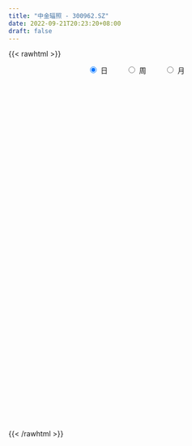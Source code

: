 ```yaml
---
title: "中金辐照 - 300962.SZ"
date: 2022-09-21T20:23:20+08:00
draft: false
---
```

{{< rawhtml >}}
    <div style="text-align: center">
        <label style="padding: 1rem;"><input style="margin-right: .5rem" type="radio" name="period" value="D" checked onclick="period_change(this)">日</label>
        <label style="padding: 1rem;"><input style="margin-right: .5rem" type="radio" name="period" value="W" onclick="period_change(this)">周</label>
        <label style="padding: 1rem;"><input style="margin-right: .5rem" type="radio" name="period" value="M" onclick="period_change(this)">月</label>
    </div>
    <div id="chart" style="height: 700px;"></div> 
    <script type="text/javascript">
        const D_v = [477770.21,450541.5,343835.4,338323.94,290534.17,291157.85,260925.98,284118.41,216785.4,174433.47,167057.2,118773.15,139684.66,224569.04,278403.75,158851.65,119070.17,133776.85,113510.49,133166.82,107509.3,100866.62,79430.1,162774.43,122295.69,98333.43,105501.91,61419.94,54468.63,60960.67,103375.07,86497.83,79571.77,112221.56,71962.22,201455.25,119764.02,111736.02,72488.43,66454.19,53587.19,63145.45,46233.57,48341.48,35661.21,57897.9,40855.04,40546.33,69291.72,44693.12,92640.28,60271.32,42032.71,35099.36,29426.63,39479.32,32536.37,27617.08,75464.39,44130.12,45763.12,27370.54,31239.31,30659.26,37470.36,61273.82,56718.97,25144.93,31437.11,26691.33,25719.85,61508.44,39307.62,29973.73,30571.74,27036.93,39239.92,32984.62,35061.99,34992.91,32471.0,25118.32,39360.54,73491.97,43543.95,31276.48,31628.01,149806.86,157465.3,106009.4,79445.86,67789.31,48737.51,75723.48,85010.4,66819.97,47156.23,32814.02,49852.95,37206.88,27377.09,67250.73,34914.09,42049.57,63720.53,62442.04,37792.81,29170.91,44180.61,29497.91,41289.89,17631.0,25848.24,26672.82,32823.01,22723.84,32537.5,20131.0,16574.0,21772.07,32179.56,34505.52,42072.4,34286.9,18990.33,16701.43,15713.04,21218.85,19276.36,17830.53,22685.15,19580.89,34476.64,47680.39,38013.17,18698.13,26868.84,11654.9,13517.17,19476.9,21274.32,22095.07,27796.57,27672.66,27961.63,49211.54,32471.61,42540.41,31791.99,26848.59,27002.36,21315.1,42731.16,50431.86,36000.23,72239.1,50403.99,38174.88,36774.78,32650.64,28803.54,22152.3,15157.8,45403.95,24450.84,19825.66,43376.33,58337.63,30349.81,41644.64,50191.89,31475.79,65323.69,61589.54,43512.06,18129.52,14993.57,17638.09,16690.42,18931.12,115307.21,57769.37,34418.12,46558.19,39183.73,76447.5,130605.19,193296.43,204322.56,194528.65,152363.01,101274.27,88183.95,73354.71,45097.79,63138.8,49493.56,38588.0,41946.52,35156.0,35914.76,42465.34,45927.32,55308.02,24977.25,21850.0,33191.68,32405.29,22158.6,30030.69,33524.64,30125.71,51125.58,29779.02,28325.02,31796.34,25040.09,31020.4,120896.76,66921.73,77219.09,51043.19,48115.3,113371.36,143733.97,112662.76,79161.74,142326.1,104312.5,69467.19,60342.14,48893.15,44683.18,67111.69,52474.57,55012.59,44422.61,39304.22,41500.43,60396.86,43083.12,28373.76,29617.44,22764.0,21709.37,22454.76,22494.29,16142.68,12946.55,12981.85,20086.77,25370.93,27423.37,26451.45,31675.36,23827.52,22737.76,17786.57,13431.21,16348.9,38519.5,32837.92,15637.22,13394.07,13059.65,18378.42,34818.59,21900.77,18196.0,16393.12,25634.13,13677.47,13895.76,15826.76,98545.53,64566.24,39304.66,30077.74,29626.04,25789.17,26607.22,21009.04,14524.44,18720.09,17447.72,19159.62,19862.41,20447.36,17814.07,26316.61,18388.0,18483.45,25540.4,24286.19,21811.46,21424.68,18759.94,14671.31,18748.42,20927.59,15347.9,16798.56,17751.04,22726.49,25005.76,9855.11,14131.28,17837.21,23653.13,11187.97,16048.05,23154.81,84785.76,48716.47,31256.2,19111.81,31958.95,23848.08,17400.9,36705.36,27827.52,15096.76,11671.62,11875.76,10545.44,11850.0,23839.84,18782.87,12536.39,17125.63,16303.24,26576.95,29663.35,61503.0,32808.76,34026.41,65330.25,38733.55,37636.51,35417.26,32993.83,29646.14,19335.85,16370.79,21035.16,36741.57,24728.64,17297.0,15459.52,12320.58,19214.27,13908.76,11671.62,5514.02,7771.57]
const D_histogram = [0.0,-0.1442279202,-0.2005725538,-0.2150154142,-0.0838851948,-0.1904746628,-0.1777499008,-0.2864234441,-0.5618402785,-0.7728878311,-0.8503546792,-0.8719200211,-0.9733922869,-0.6700489395,-0.5121701035,-0.4219420568,-0.3932006655,-0.2900129643,-0.2604220016,-0.1655986131,-0.0478838792,-0.0271821027,0.0031663472,0.1241168587,0.1995051783,0.2680945479,0.2350420684,0.1975534783,0.1849646116,0.1850298835,0.2398264532,0.2776451526,0.2479621093,0.3084255472,0.330897413,0.4558982073,0.4741970957,0.4223008944,0.3402911024,0.247397428,0.2234635018,0.1541528177,0.0877626682,0.00287077,-0.0432253174,-0.1039714713,-0.1143190732,-0.0788731349,-0.001724997,0.0164725374,0.1045813384,0.116780201,0.0907053609,0.0577558717,0.0527255936,0.0378964639,-0.0008905249,-0.0258551091,0.0223910231,0.0462973147,0.0267857187,0.0346292495,0.0482793431,0.0475125097,0.0574248096,-0.0095828815,-0.1059517983,-0.1669290345,-0.1708758033,-0.1576259223,-0.1358473637,-0.1957090858,-0.2718865878,-0.3166632246,-0.3635782915,-0.3421752807,-0.2642540308,-0.1811941348,-0.1007691237,-0.0202383564,0.0242744363,0.0674356354,0.12839323,0.2168006045,0.2407031794,0.2587498403,0.2384051636,0.4714893292,0.500403709,0.5199457229,0.449079047,0.3823114361,0.3386106891,0.3396048573,0.3760830846,0.2967391671,0.2069954345,0.1583620409,0.0368524062,-0.0206642873,-0.0503254662,-0.0187381002,0.0087822084,0.0303761578,0.0910885442,0.130809698,0.1128739056,0.0894771197,0.0994179423,0.066326937,-0.0298044935,-0.0837599456,-0.1548478663,-0.156013414,-0.1339961159,-0.1487129925,-0.2191670699,-0.3044088839,-0.3261103148,-0.2888741991,-0.2613012883,-0.2112788209,-0.1008246949,-0.0556945898,-0.0263055753,-0.0089016132,0.0135000039,0.0097491831,-0.0076663686,-0.0001692751,0.0365898434,0.0488361582,0.0845319946,0.0977619213,0.0430256364,0.0212128859,-0.0267321669,-0.0380661994,-0.0308776572,-0.0123859831,0.0237363208,0.0676851178,0.116633979,0.1563123214,0.1845529273,0.2349941841,0.2227802522,0.2295018491,0.2133930685,0.2043925615,0.2043205886,0.1895994571,0.189648623,0.1972443469,0.1723462986,0.1962790684,0.1821075471,0.1494862419,0.0773141976,0.0337374572,-0.0439538447,-0.1069457748,-0.127822406,-0.092836491,-0.0940206942,-0.1054739006,-0.0701922425,-0.0053930873,0.0221919919,-0.0005716916,0.0113956257,0.0170367467,0.0636887245,0.0217738679,-0.0766962288,-0.1306106163,-0.1585797922,-0.1601630901,-0.1549710138,-0.1339640517,0.0148603407,0.0847148686,0.1267447087,0.1201244744,0.1366914092,0.1755460719,0.2323150863,0.3287158827,0.4632997123,0.5403145535,0.4068607276,0.3236945229,0.1410142988,-0.0520265508,-0.211967015,-0.421427243,-0.5651072375,-0.6829882318,-0.7208031836,-0.6850256368,-0.6130085933,-0.5219317704,-0.4607840549,-0.4365049842,-0.3864727305,-0.3252316877,-0.2447562182,-0.1737547368,-0.1120173603,-0.0399223112,-0.0084196356,0.0451478956,0.0343294079,0.0627777932,0.0944200235,0.1281046835,0.150162714,0.1583294157,0.2208179886,0.2172107426,0.110604991,0.0009376742,-0.0015171521,0.0952677095,0.188974724,0.2205264246,0.2275563545,0.3032068391,0.2761735277,0.278741467,0.2103864203,0.1179127605,0.0168154261,-0.018693503,-0.0839409842,-0.1125240067,-0.1048844431,-0.1334149407,-0.1783491999,-0.1216747921,-0.1335575423,-0.1670616206,-0.1666698808,-0.1612661527,-0.1539130749,-0.122398485,-0.121785368,-0.1090246074,-0.099919393,-0.0735715023,-0.1071910053,-0.1559685565,-0.2649412327,-0.3402326474,-0.3182151572,-0.3045583239,-0.2374513015,-0.1608792265,-0.0973382376,-0.0214614156,0.0792784232,0.128237145,0.1680469325,0.1849743748,0.1888033544,0.1844296055,0.2117377172,0.2129550877,0.2151390488,0.2198767243,0.1616478546,0.1438561726,0.1335074062,0.1312528073,0.2091953572,0.2269039285,0.2130716561,0.2109803264,0.2146004029,0.1949561479,0.1657829369,0.1139196701,0.0815644834,0.0648613236,0.0465709701,0.0326056967,0.03860166,0.0324559283,0.0406462188,0.0477274112,0.0255536821,0.0282673346,0.0412678215,0.0644075686,0.0778645234,0.0626715809,0.0518730415,0.0308749676,0.0345087085,0.0080015133,-0.0156044704,-0.0418625901,-0.0434222212,-0.0280442383,-0.0615045587,-0.0777328368,-0.0693689898,-0.0962875704,-0.0683850745,-0.0406138066,-0.0066299188,0.0243761249,0.0665128303,0.0794421849,0.0700152119,0.0647792703,0.077613257,0.0715673242,0.0500125852,-0.022366485,-0.0544711528,-0.052505532,-0.0438467473,-0.0268795529,-0.0214874086,-0.0197549126,0.0102704704,0.0213321832,0.0211556945,0.034318005,0.02635466,0.036140026,0.0487964852,0.0841758061,0.0813349259,0.0538637323,0.0792806016,0.0603905732,0.0662747517,0.0776547615,0.0655406599,0.0372720354,0.0315456617,0.0140113789,0.0027269014,0.0144521393,-0.0021678329,-0.020361607,-0.0474761267,-0.0741851647,-0.0773728341,-0.1248247414,-0.1774651316,-0.1944556953,-0.1890441145]
const D_fast = [0.0,-0.1802849003,-0.2867726723,-0.3549693863,-0.2448104655,-0.3990185992,-0.4307313125,-0.6110107168,-1.0268876208,-1.4311571311,-1.7212126491,-1.9607579963,-2.3055783338,-2.1697472213,-2.1399109112,-2.1551683787,-2.2247271537,-2.1940426937,-2.2295572313,-2.176133496,-2.070389732,-2.0564834812,-2.0253434444,-1.8733637182,-1.7480991041,-1.6124860975,-1.5867780599,-1.5748782805,-1.5412259942,-1.4949032515,-1.3801500685,-1.272920081,-1.240612597,-1.1030427722,-0.9978465531,-0.7588712071,-0.6220230447,-0.5683440224,-0.5652810389,-0.5963253562,-0.564393407,-0.5951658866,-0.6396153691,-0.7237895748,-0.7806919915,-0.8674310132,-0.9063583834,-0.8906307289,-0.8139138402,-0.7915981715,-0.6773440359,-0.635950123,-0.6393486228,-0.6578591441,-0.6497080238,-0.6550630376,-0.6940726576,-0.7255010191,-0.6716571312,-0.6361765109,-0.6489916772,-0.632490834,-0.6067709046,-0.5956596106,-0.5713911083,-0.6407945198,-0.7636513862,-0.8663608811,-0.9130266006,-0.9391832003,-0.9513664826,-1.0601554761,-1.2043046251,-1.3282470681,-1.4660567078,-1.5301975172,-1.518339775,-1.4805784127,-1.4253456825,-1.3498745043,-1.2992931026,-1.2392729946,-1.1462170925,-1.0036095669,-0.9195311971,-0.8367970761,-0.7975404619,-0.446583964,-0.292568657,-0.1430402123,-0.1016371265,-0.0728268784,-0.0318749531,0.0540204294,0.1845194278,0.1793603021,0.1413654281,0.1323225447,0.0200260116,-0.0426567537,-0.0848992992,-0.0579964582,-0.0282805975,0.0009073913,0.0843919138,0.1568154921,0.1670981761,0.1660706701,0.2008659783,0.1843567072,0.0807741534,0.0058787149,-0.1039211724,-0.1440900736,-0.1555718045,-0.2074669292,-0.3327127741,-0.4940568091,-0.5972858187,-0.6322682528,-0.6700206641,-0.6728179018,-0.5875699496,-0.5563634919,-0.5335508713,-0.5183723124,-0.4925956944,-0.4939092194,-0.5132413632,-0.5057865885,-0.4598800091,-0.4354246548,-0.3785958198,-0.3409254127,-0.3849052885,-0.4014148175,-0.4560429121,-0.4768934944,-0.4774243666,-0.4620291882,-0.4199728041,-0.3591027277,-0.2809953717,-0.202238949,-0.1278601113,-0.0186703084,0.0248108227,0.0889078819,0.1261473684,0.1682450017,0.219253176,0.2519319088,0.2993932304,0.356300041,0.3744885674,0.4474911044,0.4788464697,0.483596725,0.4307532302,0.3956108541,0.306931091,0.2172027172,0.1643704845,0.1761472767,0.1514579,0.1136362185,0.1313698159,0.1948206992,0.2279537765,0.20504717,0.2198633938,0.2297637014,0.2923378603,0.2558664708,0.1382223169,0.0516552753,-0.0159588487,-0.0575829191,-0.0911335963,-0.1036176471,0.0489218305,0.1399550755,0.2136710928,0.2370819771,0.2878217642,0.3705629448,0.4854107309,0.6639904979,0.9143992556,1.1264927352,1.0947540912,1.0925115172,0.9450848678,0.7390373805,0.5261051625,0.2112881238,-0.0736686801,-0.3622967324,-0.5803124801,-0.7157913424,-0.7970264472,-0.836432567,-0.8904808652,-0.9753280405,-1.0219139694,-1.0419808486,-1.0226944337,-0.9951316364,-0.9613986,-0.8992841287,-0.869886362,-0.8050318569,-0.8072679927,-0.763125159,-0.7078779228,-0.6421670919,-0.5825683829,-0.5348193273,-0.4171262573,-0.3664308177,-0.4453853215,-0.5548182197,-0.557652334,-0.4370505451,-0.2960998496,-0.2094165428,-0.1454975243,0.0059546701,0.0479647406,0.1202180467,0.1044596051,0.0414641353,-0.0554293425,-0.0956116474,-0.1818443746,-0.2385583988,-0.257139946,-0.3190241788,-0.408545738,-0.3822900281,-0.4275621639,-0.5028316474,-0.5441073778,-0.5790201879,-0.6101453788,-0.6092304101,-0.6390636351,-0.6535590264,-0.6694336603,-0.6614786451,-0.7218958994,-0.8096655898,-0.9848735741,-1.1452231507,-1.2027594498,-1.2652421975,-1.2574980004,-1.221145732,-1.1819393026,-1.1114278345,-0.9908683899,-0.9098503818,-0.8280288611,-0.7648578252,-0.713828007,-0.6720943544,-0.5918518135,-0.5373956711,-0.4814269478,-0.4217200912,-0.4395369973,-0.421364636,-0.3983365509,-0.367777948,-0.2375365588,-0.1631020054,-0.1236663638,-0.0730126119,-0.0157424347,0.0133523473,0.0256248706,0.0022415213,-0.0097225446,-0.0102103735,-0.0168579845,-0.0226718337,-0.0070254554,-0.0050572051,0.0132946401,0.0323076853,0.0165223767,0.0263028629,0.0496203051,0.0888619445,0.12178503,0.1222599828,0.1244297038,0.1111503718,0.1234112897,0.0989044729,0.0713973717,0.0346736044,0.022258418,0.0306253412,-0.0182111188,-0.053872606,-0.0628510065,-0.1138414798,-0.1030352525,-0.0854174362,-0.0530910282,-0.0159909532,0.0427739598,0.0755638606,0.0836406906,0.0945995666,0.1268368675,0.1386827657,0.129631173,0.0516604816,0.0059380256,-0.0052227366,-0.0075256387,0.0027216675,0.0027419596,-0.0004642726,0.0321287281,0.0485234867,0.0536359216,0.0753777334,0.0740030533,0.0928234259,0.1176790064,0.1741022788,0.19159513,0.1775898696,0.2228268892,0.2190345041,0.2414873705,0.2722810707,0.2765521341,0.2576015185,0.2597615602,0.245730122,0.23512737,0.2504656426,0.2333037122,0.2100195363,0.171035985,0.1257806559,0.1032497779,0.0245916852,-0.0724149878,-0.1380194754,-0.1798689232]
const D_slow = [0.0,-0.0360569801,-0.0862001185,-0.1399539721,-0.1609252708,-0.2085439364,-0.2529814117,-0.3245872727,-0.4650473423,-0.6582693001,-0.8708579699,-1.0888379752,-1.3321860469,-1.4996982818,-1.6277408077,-1.7332263219,-1.8315264882,-1.9040297293,-1.9691352297,-2.010534883,-2.0225058528,-2.0293013785,-2.0285097917,-1.997480577,-1.9476042824,-1.8805806454,-1.8218201283,-1.7724317587,-1.7261906058,-1.679933135,-1.6199765217,-1.5505652335,-1.4885747062,-1.4114683194,-1.3287439662,-1.2147694144,-1.0962201404,-0.9906449168,-0.9055721412,-0.8437227842,-0.7878569088,-0.7493187043,-0.7273780373,-0.7266603448,-0.7374666741,-0.7634595419,-0.7920393102,-0.811757594,-0.8121888432,-0.8080707089,-0.7819253743,-0.752730324,-0.7300539838,-0.7156150158,-0.7024336174,-0.6929595015,-0.6931821327,-0.69964591,-0.6940481542,-0.6824738256,-0.6757773959,-0.6671200835,-0.6550502477,-0.6431721203,-0.6288159179,-0.6312116383,-0.6576995879,-0.6994318465,-0.7421507973,-0.7815572779,-0.8155191189,-0.8644463903,-0.9324180373,-1.0115838434,-1.1024784163,-1.1880222365,-1.2540857442,-1.2993842779,-1.3245765588,-1.3296361479,-1.3235675388,-1.30670863,-1.2746103225,-1.2204101714,-1.1602343765,-1.0955469164,-1.0359456255,-0.9180732932,-0.792972366,-0.6629859352,-0.5507161735,-0.4551383145,-0.3704856422,-0.2855844279,-0.1915636567,-0.117378865,-0.0656300064,-0.0260394961,-0.0168263946,-0.0219924664,-0.034573833,-0.039258358,-0.0370628059,-0.0294687665,-0.0066966304,0.0260057941,0.0542242705,0.0765935504,0.101448036,0.1180297702,0.1105786469,0.0896386605,0.0509266939,0.0119233404,-0.0215756886,-0.0587539367,-0.1135457042,-0.1896479252,-0.2711755039,-0.3433940537,-0.4087193757,-0.461539081,-0.4867452547,-0.5006689021,-0.507245296,-0.5094706993,-0.5060956983,-0.5036584025,-0.5055749946,-0.5056173134,-0.4964698526,-0.484260813,-0.4631278144,-0.438687334,-0.4279309249,-0.4226277034,-0.4293107452,-0.438827295,-0.4465467093,-0.4496432051,-0.4437091249,-0.4267878455,-0.3976293507,-0.3585512704,-0.3124130386,-0.2536644925,-0.1979694295,-0.1405939672,-0.0872457001,-0.0361475597,0.0149325874,0.0623324517,0.1097446074,0.1590556942,0.2021422688,0.2512120359,0.2967389227,0.3341104831,0.3534390326,0.3618733969,0.3508849357,0.324148492,0.2921928905,0.2689837677,0.2454785942,0.219110119,0.2015620584,0.2002137866,0.2057617846,0.2056188617,0.2084677681,0.2127269547,0.2286491359,0.2340926028,0.2149185456,0.1822658916,0.1426209435,0.102580171,0.0638374176,0.0303464046,0.0340614898,0.0552402069,0.0869263841,0.1169575027,0.151130355,0.195016873,0.2530956446,0.3352746152,0.4510995433,0.5861781817,0.6878933636,0.7688169943,0.804070569,0.7910639313,0.7380721775,0.6327153668,0.4914385574,0.3206914995,0.1404907036,-0.0307657056,-0.184017854,-0.3145007966,-0.4296968103,-0.5388230563,-0.635441239,-0.7167491609,-0.7779382154,-0.8213768996,-0.8493812397,-0.8593618175,-0.8614667264,-0.8501797525,-0.8415974005,-0.8259029522,-0.8022979463,-0.7702717754,-0.7327310969,-0.693148743,-0.6379442459,-0.5836415602,-0.5559903125,-0.5557558939,-0.5561351819,-0.5323182546,-0.4850745736,-0.4299429674,-0.3730538788,-0.297252169,-0.2282087871,-0.1585234203,-0.1059268153,-0.0764486251,-0.0722447686,-0.0769181444,-0.0979033904,-0.1260343921,-0.1522555029,-0.1856092381,-0.230196538,-0.2606152361,-0.2940046216,-0.3357700268,-0.377437497,-0.4177540352,-0.4562323039,-0.4868319251,-0.5172782671,-0.544534419,-0.5695142673,-0.5879071428,-0.6147048941,-0.6536970333,-0.7199323414,-0.8049905033,-0.8845442926,-0.9606838736,-1.0200466989,-1.0602665055,-1.084601065,-1.0899664189,-1.0701468131,-1.0380875268,-0.9960757937,-0.9498322,-0.9026313614,-0.85652396,-0.8035895307,-0.7503507588,-0.6965659966,-0.6415968155,-0.6011848519,-0.5652208087,-0.5318439571,-0.4990307553,-0.446731916,-0.3900059339,-0.3367380199,-0.2839929383,-0.2303428376,-0.1816038006,-0.1401580663,-0.1116781488,-0.091287028,-0.0750716971,-0.0634289546,-0.0552775304,-0.0456271154,-0.0375131333,-0.0273515786,-0.0154197258,-0.0090313053,-0.0019644717,0.0083524837,0.0244543758,0.0439205067,0.0595884019,0.0725566623,0.0802754042,0.0889025813,0.0909029596,0.087001842,0.0765361945,0.0656806392,0.0586695796,0.0432934399,0.0238602307,0.0065179833,-0.0175539093,-0.034650178,-0.0448036296,-0.0464611093,-0.0403670781,-0.0237388705,-0.0038783243,0.0136254787,0.0298202963,0.0492236105,0.0671154415,0.0796185878,0.0740269666,0.0604091784,0.0472827954,0.0363211086,0.0296012204,0.0242293682,0.01929064,0.0218582577,0.0271913035,0.0324802271,0.0410597283,0.0476483933,0.0566833998,0.0688825212,0.0899264727,0.1102602041,0.1237261372,0.1435462876,0.1586439309,0.1752126188,0.1946263092,0.2110114742,0.2203294831,0.2282158985,0.2317187432,0.2324004685,0.2360135034,0.2354715451,0.2303811434,0.2185121117,0.1999658205,0.180622612,0.1494164267,0.1050501438,0.0564362199,0.0091751913]
const D_data = [['2021-04-09', 25.88, 34.7, 24.01, 40.0],['2021-04-12', 30.0, 32.44, 29.85, 40.81],['2021-04-13', 29.5, 32.85, 27.71, 33.33],['2021-04-14', 32.0, 33.0, 31.5, 36.48],['2021-04-15', 30.0, 35.0, 28.8, 35.0],['2021-04-16', 34.0, 31.95, 31.8, 37.49],['2021-04-19', 32.01, 33.01, 31.3, 34.38],['2021-04-20', 31.81, 31.0, 29.5, 31.94],['2021-04-21', 29.9, 27.47, 27.37, 30.17],['2021-04-22', 27.3, 26.34, 26.06, 27.86],['2021-04-23', 25.85, 26.47, 25.35, 27.25],['2021-04-26', 26.0, 26.07, 25.7, 27.05],['2021-04-27', 25.9, 23.82, 23.8, 25.95],['2021-04-28', 24.0, 28.58, 23.88, 28.58],['2021-04-29', 30.03, 27.31, 27.1, 31.77],['2021-04-30', 26.31, 26.52, 26.25, 28.2],['2021-05-06', 26.26, 25.49, 25.2, 26.77],['2021-05-07', 25.71, 26.24, 25.4, 27.0],['2021-05-10', 26.0, 25.18, 24.51, 26.0],['2021-05-11', 25.0, 25.88, 24.58, 26.88],['2021-05-12', 25.3, 26.37, 25.16, 26.38],['2021-05-13', 26.2, 25.21, 25.17, 26.8],['2021-05-14', 25.03, 25.17, 24.83, 25.83],['2021-05-17', 25.35, 26.48, 24.03, 27.06],['2021-05-18', 26.11, 26.29, 26.09, 27.0],['2021-05-19', 26.05, 26.51, 25.62, 26.77],['2021-05-20', 26.11, 25.27, 24.9, 26.49],['2021-05-21', 25.35, 24.94, 24.82, 25.6],['2021-05-24', 24.99, 25.02, 24.96, 25.57],['2021-05-25', 24.8, 25.05, 24.65, 25.37],['2021-05-26', 25.0, 25.82, 24.72, 26.15],['2021-05-27', 25.66, 25.84, 25.47, 26.35],['2021-05-28', 25.9, 25.01, 24.89, 25.91],['2021-05-31', 24.95, 26.24, 24.81, 26.79],['2021-06-01', 26.0, 26.05, 25.75, 26.39],['2021-06-02', 26.21, 27.87, 26.05, 30.0],['2021-06-03', 27.27, 27.13, 26.82, 27.86],['2021-06-04', 27.28, 26.37, 26.23, 28.25],['2021-06-07', 25.91, 25.8, 25.34, 26.26],['2021-06-08', 25.81, 25.3, 25.17, 25.96],['2021-06-09', 25.49, 25.92, 25.25, 25.92],['2021-06-10', 25.93, 25.14, 25.01, 25.93],['2021-06-11', 25.14, 24.8, 24.7, 25.15],['2021-06-15', 24.89, 24.09, 23.92, 24.99],['2021-06-16', 24.12, 24.1, 23.96, 24.56],['2021-06-17', 24.1, 23.46, 23.2, 24.12],['2021-06-18', 23.26, 23.7, 23.26, 23.76],['2021-06-21', 23.56, 24.15, 23.5, 24.35],['2021-06-22', 24.15, 24.83, 23.83, 25.31],['2021-06-23', 24.51, 24.24, 24.21, 24.74],['2021-06-24', 24.35, 25.34, 23.7, 25.49],['2021-06-25', 24.82, 24.64, 24.6, 25.07],['2021-06-28', 24.65, 24.1, 23.98, 24.69],['2021-06-29', 24.13, 23.81, 23.8, 24.33],['2021-06-30', 23.81, 24.0, 23.72, 24.14],['2021-07-01', 23.84, 23.76, 23.57, 24.2],['2021-07-02', 23.79, 23.23, 23.2, 23.92],['2021-07-05', 23.1, 23.12, 23.01, 23.36],['2021-07-06', 23.67, 24.0, 23.67, 24.99],['2021-07-07', 23.57, 23.82, 23.39, 24.03],['2021-07-08', 23.83, 23.22, 23.19, 23.96],['2021-07-09', 23.28, 23.46, 23.16, 23.58],['2021-07-12', 23.6, 23.53, 23.32, 23.74],['2021-07-13', 23.55, 23.33, 23.14, 23.55],['2021-07-14', 23.34, 23.44, 23.34, 23.87],['2021-07-15', 23.4, 22.25, 21.61, 23.43],['2021-07-16', 22.08, 21.3, 21.3, 22.35],['2021-07-19', 21.2, 21.11, 21.03, 21.45],['2021-07-20', 21.32, 21.41, 21.16, 21.8],['2021-07-21', 21.44, 21.41, 21.2, 21.56],['2021-07-22', 21.37, 21.38, 21.26, 21.5],['2021-07-23', 21.38, 20.0, 19.83, 21.44],['2021-07-26', 20.02, 19.11, 19.02, 20.06],['2021-07-27', 19.27, 18.8, 18.8, 19.42],['2021-07-28', 18.9, 18.1, 17.5, 18.9],['2021-07-29', 18.39, 18.44, 18.24, 18.62],['2021-07-30', 18.44, 19.0, 18.17, 19.15],['2021-08-02', 19.02, 19.14, 18.78, 19.4],['2021-08-03', 19.03, 19.25, 19.01, 19.56],['2021-08-04', 19.25, 19.45, 18.99, 19.52],['2021-08-05', 19.45, 19.15, 19.08, 19.75],['2021-08-06', 19.11, 19.22, 19.01, 19.42],['2021-08-09', 19.17, 19.62, 19.06, 19.67],['2021-08-10', 19.75, 20.33, 19.68, 21.18],['2021-08-11', 20.12, 19.84, 19.82, 20.33],['2021-08-12', 19.65, 19.92, 19.61, 20.23],['2021-08-13', 19.82, 19.48, 19.41, 19.96],['2021-08-16', 19.49, 23.38, 19.49, 23.38],['2021-08-17', 23.93, 21.8, 21.5, 24.0],['2021-08-18', 22.1, 22.12, 21.55, 22.6],['2021-08-19', 21.77, 21.15, 20.92, 22.15],['2021-08-20', 21.54, 21.09, 20.51, 21.88],['2021-08-23', 21.03, 21.31, 20.76, 21.47],['2021-08-24', 21.12, 21.98, 21.12, 22.36],['2021-08-25', 21.71, 22.78, 21.67, 23.1],['2021-08-26', 22.47, 21.46, 21.46, 22.54],['2021-08-27', 21.27, 21.06, 20.73, 21.91],['2021-08-30', 21.07, 21.34, 20.94, 21.48],['2021-08-31', 21.06, 20.04, 19.97, 21.11],['2021-09-01', 19.98, 20.36, 19.7, 20.46],['2021-09-02', 20.37, 20.44, 20.11, 20.59],['2021-09-03', 20.43, 21.18, 20.23, 22.31],['2021-09-06', 21.13, 21.28, 21.05, 21.45],['2021-09-07', 21.25, 21.35, 21.12, 21.87],['2021-09-08', 21.36, 22.11, 21.26, 22.3],['2021-09-09', 21.83, 22.21, 21.62, 22.79],['2021-09-10', 22.35, 21.65, 21.6, 22.35],['2021-09-13', 21.74, 21.56, 21.18, 21.87],['2021-09-14', 21.45, 22.03, 21.37, 22.2],['2021-09-15', 21.86, 21.51, 21.4, 22.02],['2021-09-16', 21.48, 20.4, 20.4, 21.48],['2021-09-17', 20.4, 20.49, 20.23, 20.72],['2021-09-22', 20.51, 19.85, 19.85, 20.51],['2021-09-23', 20.0, 20.41, 20.0, 21.0],['2021-09-24', 20.44, 20.64, 20.0, 20.96],['2021-09-27', 20.5, 20.08, 19.87, 20.58],['2021-09-28', 20.09, 18.99, 18.87, 20.2],['2021-09-29', 18.88, 18.15, 18.15, 19.17],['2021-09-30', 18.38, 18.37, 18.08, 18.7],['2021-10-08', 18.76, 18.86, 18.38, 19.5],['2021-10-11', 18.64, 18.64, 18.48, 19.18],['2021-10-12', 18.36, 18.88, 18.26, 19.36],['2021-10-13', 18.84, 19.88, 18.8, 19.96],['2021-10-14', 20.0, 19.35, 19.28, 20.0],['2021-10-15', 19.4, 19.25, 19.13, 19.5],['2021-10-18', 19.21, 19.14, 18.7, 19.21],['2021-10-19', 18.96, 19.24, 18.9, 19.61],['2021-10-20', 19.28, 18.9, 18.7, 19.4],['2021-10-21', 18.8, 18.6, 18.38, 19.0],['2021-10-22', 18.79, 18.81, 18.5, 19.08],['2021-10-25', 18.89, 19.24, 18.63, 19.29],['2021-10-26', 19.37, 19.03, 18.81, 19.5],['2021-10-27', 18.95, 19.44, 18.86, 19.46],['2021-10-28', 19.89, 19.3, 19.2, 20.19],['2021-10-29', 18.9, 18.33, 17.78, 18.9],['2021-11-01', 18.15, 18.5, 18.14, 18.51],['2021-11-02', 18.5, 17.92, 17.88, 18.73],['2021-11-03', 18.12, 18.13, 17.87, 18.16],['2021-11-04', 18.14, 18.26, 18.06, 18.33],['2021-11-05', 18.21, 18.39, 18.21, 18.57],['2021-11-08', 18.38, 18.7, 18.19, 18.74],['2021-11-09', 18.72, 18.99, 18.63, 19.06],['2021-11-10', 18.86, 19.32, 18.72, 19.4],['2021-11-11', 19.23, 19.5, 19.07, 19.61],['2021-11-12', 19.4, 19.63, 19.39, 19.77],['2021-11-15', 19.64, 20.25, 19.64, 20.58],['2021-11-16', 20.25, 19.72, 19.72, 20.46],['2021-11-17', 19.7, 20.1, 19.66, 21.29],['2021-11-18', 20.09, 19.95, 19.93, 20.5],['2021-11-19', 19.97, 20.13, 19.8, 20.29],['2021-11-22', 20.03, 20.38, 20.03, 20.6],['2021-11-23', 20.38, 20.32, 20.11, 20.43],['2021-11-24', 20.15, 20.63, 19.95, 20.7],['2021-11-25', 20.81, 20.92, 20.51, 21.13],['2021-11-26', 20.86, 20.64, 20.6, 21.08],['2021-11-29', 20.91, 21.43, 20.46, 21.77],['2021-11-30', 21.38, 21.17, 20.96, 21.5],['2021-12-01', 21.17, 20.99, 20.72, 21.32],['2021-12-02', 20.92, 20.35, 20.35, 21.15],['2021-12-03', 20.25, 20.49, 20.25, 21.29],['2021-12-06', 20.36, 19.78, 19.75, 20.6],['2021-12-07', 19.91, 19.57, 19.36, 20.1],['2021-12-08', 19.59, 19.82, 19.42, 19.89],['2021-12-09', 19.88, 20.51, 19.88, 20.88],['2021-12-10', 20.2, 20.11, 19.98, 20.44],['2021-12-13', 20.29, 19.9, 19.85, 20.8],['2021-12-14', 20.15, 20.51, 19.91, 21.15],['2021-12-15', 20.36, 21.15, 20.36, 21.35],['2021-12-16', 20.93, 20.97, 20.77, 21.13],['2021-12-17', 20.95, 20.39, 20.36, 21.47],['2021-12-20', 20.28, 20.83, 20.28, 21.25],['2021-12-21', 20.77, 20.84, 20.55, 21.05],['2021-12-22', 20.84, 21.56, 20.67, 21.89],['2021-12-23', 21.32, 20.53, 20.38, 21.56],['2021-12-24', 20.55, 19.45, 19.45, 20.6],['2021-12-27', 19.41, 19.54, 19.11, 19.68],['2021-12-28', 19.5, 19.55, 19.4, 19.68],['2021-12-29', 19.51, 19.69, 19.42, 19.9],['2021-12-30', 19.69, 19.67, 19.6, 19.8],['2021-12-31', 19.67, 19.83, 19.63, 20.13],['2022-01-04', 20.01, 21.85, 19.98, 22.66],['2022-01-05', 21.83, 21.5, 21.2, 22.15],['2022-01-06', 21.56, 21.55, 21.3, 21.93],['2022-01-07', 21.6, 21.15, 21.11, 22.08],['2022-01-10', 21.0, 21.59, 21.0, 21.82],['2022-01-11', 21.5, 22.17, 21.38, 22.59],['2022-01-12', 23.5, 22.85, 22.05, 23.86],['2022-01-13', 22.85, 24.03, 22.5, 25.2],['2022-01-14', 24.0, 25.51, 23.38, 26.48],['2022-01-17', 26.12, 25.84, 24.25, 26.99],['2022-01-18', 25.37, 23.52, 23.06, 25.38],['2022-01-19', 23.24, 23.96, 22.8, 24.48],['2022-01-20', 23.84, 22.29, 22.28, 23.9],['2022-01-21', 22.09, 21.29, 21.0, 22.44],['2022-01-24', 21.21, 20.75, 20.68, 21.4],['2022-01-25', 20.85, 18.97, 18.85, 20.85],['2022-01-26', 19.06, 18.52, 18.3, 19.35],['2022-01-27', 18.55, 17.69, 17.67, 18.75],['2022-01-28', 17.85, 17.74, 17.46, 18.11],['2022-02-07', 18.0, 18.1, 17.89, 18.33],['2022-02-08', 18.1, 18.31, 17.89, 18.43],['2022-02-09', 18.31, 18.5, 18.06, 18.57],['2022-02-10', 18.48, 18.09, 18.01, 18.5],['2022-02-11', 18.44, 17.43, 17.37, 18.44],['2022-02-14', 17.07, 17.54, 17.07, 17.73],['2022-02-15', 17.47, 17.6, 17.39, 17.7],['2022-02-16', 17.6, 17.89, 17.55, 18.1],['2022-02-17', 17.8, 17.9, 17.66, 18.16],['2022-02-18', 17.71, 17.91, 17.55, 17.92],['2022-02-21', 17.8, 18.22, 17.79, 18.27],['2022-02-22', 18.14, 17.85, 17.72, 18.23],['2022-02-23', 17.9, 18.25, 17.9, 18.3],['2022-02-24', 18.18, 17.47, 17.35, 18.37],['2022-02-25', 17.55, 17.93, 17.55, 18.12],['2022-02-28', 18.07, 18.08, 17.52, 18.2],['2022-03-01', 17.95, 18.26, 17.95, 18.27],['2022-03-02', 18.11, 18.27, 18.05, 18.37],['2022-03-03', 18.4, 18.2, 18.17, 18.5],['2022-03-04', 18.51, 19.13, 18.5, 19.95],['2022-03-07', 18.61, 18.55, 18.34, 18.89],['2022-03-08', 18.35, 17.01, 17.01, 18.52],['2022-03-09', 17.02, 16.35, 15.8, 17.12],['2022-03-10', 16.68, 17.31, 16.68, 17.47],['2022-03-11', 17.31, 18.77, 16.98, 19.6],['2022-03-14', 18.68, 19.29, 18.31, 20.18],['2022-03-15', 19.01, 18.95, 18.71, 19.99],['2022-03-16', 19.15, 18.87, 18.21, 19.22],['2022-03-17', 19.1, 20.12, 18.65, 20.5],['2022-03-18', 19.82, 19.16, 19.04, 19.9],['2022-03-21', 18.8, 19.66, 18.8, 19.68],['2022-03-22', 19.54, 18.77, 18.61, 19.61],['2022-03-23', 18.9, 18.15, 17.92, 18.9],['2022-03-24', 18.08, 17.56, 17.5, 18.14],['2022-03-25', 17.7, 18.0, 17.45, 18.78],['2022-03-28', 17.8, 17.3, 17.21, 17.96],['2022-03-29', 17.56, 17.41, 17.34, 18.48],['2022-03-30', 17.22, 17.7, 16.88, 17.73],['2022-03-31', 17.61, 17.07, 17.05, 17.73],['2022-04-01', 17.3, 16.51, 16.47, 17.3],['2022-04-06', 16.82, 17.66, 16.67, 17.9],['2022-04-07', 17.42, 16.78, 16.73, 17.62],['2022-04-08', 16.8, 16.22, 16.06, 16.94],['2022-04-11', 16.34, 16.37, 16.11, 16.95],['2022-04-12', 16.76, 16.26, 15.83, 16.76],['2022-04-13', 16.19, 16.13, 15.85, 16.6],['2022-04-14', 16.18, 16.36, 16.09, 16.68],['2022-04-15', 16.28, 15.89, 15.8, 16.28],['2022-04-18', 15.67, 15.91, 15.25, 16.05],['2022-04-19', 15.8, 15.76, 15.68, 16.04],['2022-04-20', 15.76, 15.92, 15.68, 16.1],['2022-04-21', 15.85, 14.99, 14.99, 15.95],['2022-04-22', 14.98, 14.38, 14.33, 14.99],['2022-04-25', 14.3, 12.93, 12.93, 14.3],['2022-04-26', 13.03, 12.5, 12.42, 13.4],['2022-04-27', 12.43, 13.19, 12.05, 13.2],['2022-04-28', 13.03, 12.8, 12.8, 13.22],['2022-04-29', 13.0, 13.33, 12.99, 13.47],['2022-05-05', 13.48, 13.53, 13.17, 13.69],['2022-05-06', 13.15, 13.49, 13.13, 13.57],['2022-05-09', 13.47, 13.82, 13.35, 13.91],['2022-05-10', 13.63, 14.48, 13.53, 14.97],['2022-05-11', 14.31, 14.17, 14.17, 14.67],['2022-05-12', 13.99, 14.27, 13.99, 14.38],['2022-05-13', 14.28, 14.14, 14.09, 14.44],['2022-05-16', 14.16, 14.05, 13.96, 14.39],['2022-05-17', 14.0, 13.97, 13.74, 14.04],['2022-05-18', 13.9, 14.47, 13.89, 14.8],['2022-05-19', 14.31, 14.28, 14.08, 14.41],['2022-05-20', 14.31, 14.37, 14.06, 14.42],['2022-05-23', 14.35, 14.5, 14.31, 14.54],['2022-05-24', 14.54, 13.63, 13.62, 14.54],['2022-05-25', 13.63, 13.97, 13.52, 13.98],['2022-05-26', 14.05, 14.02, 13.62, 14.07],['2022-05-27', 14.13, 14.12, 13.8, 14.23],['2022-05-30', 14.88, 15.4, 14.5, 16.5],['2022-05-31', 15.21, 15.02, 14.69, 15.39],['2022-06-01', 14.98, 14.76, 14.73, 15.1],['2022-06-02', 14.76, 14.99, 14.54, 15.02],['2022-06-06', 14.86, 15.2, 14.86, 15.25],['2022-06-07', 15.23, 15.0, 14.81, 15.29],['2022-06-08', 15.18, 14.87, 14.51, 15.18],['2022-06-09', 14.83, 14.46, 14.32, 14.85],['2022-06-10', 14.46, 14.54, 14.27, 14.67],['2022-06-13', 14.45, 14.65, 14.39, 14.82],['2022-06-14', 14.52, 14.57, 14.18, 14.61],['2022-06-15', 14.49, 14.56, 14.49, 14.78],['2022-06-16', 14.63, 14.81, 14.52, 14.88],['2022-06-17', 14.66, 14.68, 14.33, 14.8],['2022-06-20', 14.7, 14.89, 14.39, 14.91],['2022-06-21', 14.87, 14.95, 14.62, 15.09],['2022-06-22', 14.9, 14.57, 14.55, 14.98],['2022-06-23', 14.55, 14.85, 14.42, 14.89],['2022-06-24', 14.95, 15.05, 14.82, 15.2],['2022-06-27', 15.05, 15.32, 15.05, 15.45],['2022-06-28', 15.32, 15.36, 15.11, 15.36],['2022-06-29', 15.32, 15.06, 15.05, 15.54],['2022-06-30', 15.03, 15.1, 15.03, 15.35],['2022-07-01', 15.1, 14.93, 14.89, 15.35],['2022-07-04', 14.83, 15.23, 14.71, 15.27],['2022-07-05', 15.27, 14.82, 14.67, 15.27],['2022-07-06', 14.79, 14.73, 14.61, 15.05],['2022-07-07', 14.78, 14.55, 14.5, 14.93],['2022-07-08', 14.57, 14.76, 14.57, 14.92],['2022-07-11', 14.68, 14.99, 14.47, 14.99],['2022-07-12', 14.99, 14.3, 14.26, 14.99],['2022-07-13', 14.3, 14.33, 14.12, 14.37],['2022-07-14', 14.31, 14.56, 14.31, 14.68],['2022-07-15', 14.5, 14.0, 14.0, 14.5],['2022-07-18', 14.09, 14.62, 14.05, 14.64],['2022-07-19', 14.65, 14.72, 14.51, 14.79],['2022-07-20', 14.67, 14.94, 14.67, 14.96],['2022-07-21', 14.91, 15.08, 14.75, 15.2],['2022-07-22', 15.0, 15.45, 14.95, 16.35],['2022-07-25', 15.14, 15.29, 15.1, 15.75],['2022-07-26', 15.29, 15.08, 14.96, 15.42],['2022-07-27', 15.0, 15.15, 14.92, 15.24],['2022-07-28', 15.17, 15.46, 15.17, 15.57],['2022-07-29', 15.41, 15.31, 15.26, 15.66],['2022-08-01', 15.18, 15.1, 15.07, 15.3],['2022-08-02', 15.11, 14.23, 14.0, 15.21],['2022-08-03', 14.25, 14.43, 14.25, 14.82],['2022-08-04', 14.6, 14.74, 14.48, 14.79],['2022-08-05', 14.83, 14.82, 14.68, 14.85],['2022-08-08', 14.82, 14.97, 14.68, 15.02],['2022-08-09', 14.92, 14.87, 14.82, 15.04],['2022-08-10', 14.86, 14.83, 14.77, 14.96],['2022-08-11', 14.96, 15.27, 14.9, 15.36],['2022-08-12', 15.3, 15.16, 15.11, 15.38],['2022-08-15', 15.18, 15.07, 14.91, 15.2],['2022-08-16', 15.19, 15.3, 15.08, 15.33],['2022-08-17', 15.34, 15.08, 15.06, 15.38],['2022-08-18', 15.25, 15.34, 14.85, 15.45],['2022-08-19', 15.4, 15.48, 15.25, 15.7],['2022-08-22', 15.48, 15.96, 15.24, 16.2],['2022-08-23', 15.84, 15.65, 15.53, 15.86],['2022-08-24', 15.6, 15.33, 15.18, 15.65],['2022-08-25', 15.3, 16.06, 15.2, 16.08],['2022-08-26', 16.0, 15.6, 15.6, 16.08],['2022-08-29', 15.38, 15.95, 15.25, 16.08],['2022-08-30', 16.07, 16.15, 15.8, 16.18],['2022-08-31', 16.01, 15.94, 15.65, 16.07],['2022-09-01', 15.9, 15.7, 15.46, 15.97],['2022-09-02', 15.67, 15.95, 15.56, 16.0],['2022-09-05', 15.88, 15.79, 15.58, 15.9],['2022-09-06', 15.78, 15.83, 15.58, 15.89],['2022-09-07', 15.78, 16.16, 15.62, 16.25],['2022-09-08', 16.18, 15.83, 15.8, 16.28],['2022-09-09', 15.85, 15.74, 15.72, 15.95],['2022-09-13', 15.75, 15.51, 15.46, 15.8],['2022-09-14', 15.5, 15.35, 15.3, 15.66],['2022-09-15', 15.4, 15.53, 15.25, 15.69],['2022-09-16', 15.45, 14.78, 14.78, 15.58],['2022-09-19', 14.76, 14.34, 14.18, 14.76],['2022-09-20', 14.39, 14.46, 14.39, 14.6],['2022-09-21', 14.42, 14.56, 14.07, 14.66]]
const W_v = [477770.21,1714392.8599999999,1103320.46,920282.25,252847.02,534483.33,550325.3999999999,384873.97,617139.0700000001,301908.83,182755.63,307442.77,178574.39,220345.25,217361.72,170501.66,166129.94,160628.84,219300.95,560516.73,323447.59,214501.67,240919.04,161770.32,85344.07,91966.34,21772.07,162034.71,90740.21,162436.24,90215.94,126800.25,182864.14,177480.71,230243.39,135968.43,193534.07,252092.97,86382.72,254052.89,643855.4099999999,609704.59,238264.67,214771.44,134582.82,174585.64,237078.61,356670.67,582197.0699999999,290497.35,232714.42,131853.74,119039.86,87528.78,132115.46,31217.78,116737.61,106353.43,85427.24,232494.17,117555.91,95637.2,106542.53,100953.58,89573.51,89555.85,158829.72,154891.51,108702.16,76893.91,102205.56,232401.97,155029.59,116173.16,60903.13,24957.21]
const W_histogram = [0.0,-0.1754985755,-0.6256185583,-0.8699322934,-0.9915204074,-1.0779687085,-1.0817965466,-1.0120278853,-0.8151563497,-0.734067375,-0.6981320945,-0.5606028429,-0.5152997518,-0.4243416533,-0.4610931105,-0.5200297556,-0.5694515381,-0.5311633727,-0.4361441045,-0.2234000405,-0.0521725454,0.0937487018,0.2382815603,0.2698016684,0.3118214449,0.2030700134,0.1811929539,0.2081191576,0.2107797785,0.1950586117,0.2026571864,0.2993167402,0.398823662,0.4946281185,0.539842698,0.5350698262,0.540116116,0.4719637474,0.4446681531,0.5033867888,0.8057977272,0.6957052673,0.3740070792,0.1424592637,0.0296453353,-0.0322582934,0.0163711243,0.0321384112,0.0742718017,0.0316355939,-0.0830294284,-0.1600593488,-0.2116501797,-0.3194142552,-0.4266533262,-0.4497498828,-0.3866010556,-0.2986279354,-0.2296589707,-0.1042176869,-0.0339582699,0.0357609266,0.1160832843,0.1673056346,0.1940312973,0.1659072492,0.2455376748,0.2865024431,0.2780957062,0.291519386,0.3159814716,0.3325961548,0.3573412777,0.3493328778,0.2725555697,0.2033038974]
const W_fast = [0.0,-0.2193732194,-0.8258978417,-1.2876946502,-1.657162866,-2.0131033443,-2.2873803191,-2.470618629,-2.4775361809,-2.57996405,-2.718561793,-2.7211832521,-2.804705099,-2.8198324138,-2.9718571486,-3.1608012326,-3.3525858997,-3.4470885774,-3.4611053354,-3.3042112815,-3.1460269228,-2.9766685001,-2.7725652516,-2.6735947263,-2.5536195886,-2.6116035167,-2.5881823377,-2.5092263446,-2.4538707792,-2.4208272931,-2.3625644217,-2.1910756829,-1.9918628456,-1.7724013594,-1.5922261055,-1.4632315207,-1.3231562019,-1.2733176336,-1.1894461897,-1.0048808568,-0.5010204865,-0.4371866296,-0.665383048,-0.8613160475,-0.9667186421,-1.0366868442,-0.9839646453,-0.9601627557,-0.8994614147,-0.9341887241,-1.0696111035,-1.1866558611,-1.2911592369,-1.4787768762,-1.6926792787,-1.828213306,-1.8617147428,-1.8483986064,-1.8368443844,-1.7374575223,-1.6756876728,-1.5970282446,-1.4876850659,-1.3946363069,-1.3194028198,-1.3060500557,-1.1650352113,-1.0524448323,-0.9913276426,-0.9050241164,-0.8015666628,-0.701802941,-0.5877224986,-0.5083976791,-0.5170360948,-0.5354617927]
const W_slow = [0.0,-0.0438746439,-0.2002792834,-0.4177623568,-0.6656424586,-0.9351346358,-1.2055837724,-1.4585907437,-1.6623798312,-1.8458966749,-2.0204296986,-2.1605804093,-2.2894053472,-2.3954907605,-2.5107640382,-2.640771477,-2.7831343616,-2.9159252047,-3.0249612309,-3.080811241,-3.0938543774,-3.0704172019,-3.0108468118,-2.9433963947,-2.8654410335,-2.8146735302,-2.7693752917,-2.7173455023,-2.6646505576,-2.6158859047,-2.5652216081,-2.4903924231,-2.3906865076,-2.2670294779,-2.1320688035,-1.9983013469,-1.8632723179,-1.7452813811,-1.6341143428,-1.5082676456,-1.3068182138,-1.1328918969,-1.0393901272,-1.0037753112,-0.9963639774,-1.0044285508,-1.0003357697,-0.9923011669,-0.9737332164,-0.965824318,-0.9865816751,-1.0265965123,-1.0795090572,-1.159362621,-1.2660259525,-1.3784634232,-1.4751136871,-1.549770671,-1.6071854137,-1.6332398354,-1.6417294029,-1.6327891712,-1.6037683501,-1.5619419415,-1.5134341172,-1.4719573049,-1.4105728861,-1.3389472754,-1.2694233488,-1.1965435023,-1.1175481344,-1.0343990957,-0.9450637763,-0.8577305569,-0.7895916645,-0.7387656901]
const W_data = [['2021-04-09', 25.88, 34.7, 24.01, 40.0],['2021-04-16', 30.0, 31.95, 27.71, 40.81],['2021-04-23', 32.01, 26.47, 25.35, 34.38],['2021-04-30', 26.0, 26.52, 23.8, 31.77],['2021-05-07', 26.26, 26.24, 25.2, 27.0],['2021-05-14', 26.0, 25.17, 24.51, 26.88],['2021-05-21', 25.35, 24.94, 24.03, 27.06],['2021-05-28', 24.99, 25.01, 24.65, 26.35],['2021-06-04', 24.95, 26.37, 24.81, 30.0],['2021-06-11', 25.91, 24.8, 24.7, 26.26],['2021-06-18', 24.89, 23.7, 23.2, 24.99],['2021-06-25', 23.56, 24.64, 23.5, 25.49],['2021-07-02', 24.65, 23.23, 23.2, 24.69],['2021-07-09', 23.1, 23.46, 23.01, 24.99],['2021-07-16', 23.6, 21.3, 21.3, 23.87],['2021-07-23', 21.2, 20.0, 19.83, 21.8],['2021-07-30', 20.02, 19.0, 17.5, 20.06],['2021-08-06', 19.02, 19.22, 18.78, 19.75],['2021-08-13', 19.17, 19.48, 19.06, 21.18],['2021-08-20', 19.49, 21.09, 19.49, 24.0],['2021-08-27', 21.03, 21.06, 20.73, 23.1],['2021-09-03', 21.07, 21.18, 19.7, 22.31],['2021-09-10', 21.13, 21.65, 21.05, 22.79],['2021-09-17', 21.74, 20.49, 20.23, 22.2],['2021-09-24', 20.51, 20.64, 19.85, 21.0],['2021-09-30', 20.5, 18.37, 18.08, 20.58],['2021-10-08', 18.76, 18.86, 18.38, 19.5],['2021-10-15', 18.64, 19.25, 18.26, 20.0],['2021-10-22', 19.21, 18.81, 18.38, 19.61],['2021-10-29', 18.89, 18.33, 17.78, 20.19],['2021-11-05', 18.15, 18.39, 17.87, 18.73],['2021-11-12', 18.38, 19.63, 18.19, 19.77],['2021-11-19', 19.64, 20.13, 19.64, 21.29],['2021-11-26', 20.03, 20.64, 19.95, 21.13],['2021-12-03', 20.91, 20.49, 20.25, 21.77],['2021-12-10', 20.36, 20.11, 19.36, 20.88],['2021-12-17', 20.29, 20.39, 19.85, 21.47],['2021-12-24', 20.28, 19.45, 19.45, 21.89],['2021-12-31', 19.41, 19.83, 19.11, 20.13],['2022-01-07', 20.01, 21.15, 19.98, 22.66],['2022-01-14', 21.0, 25.51, 21.0, 26.48],['2022-01-21', 26.12, 21.29, 21.0, 26.99],['2022-01-28', 21.21, 17.74, 17.46, 21.4],['2022-02-11', 18.0, 17.43, 17.37, 18.57],['2022-02-18', 17.07, 17.91, 17.07, 18.16],['2022-02-25', 17.8, 17.93, 17.35, 18.37],['2022-03-04', 18.07, 19.13, 17.52, 19.95],['2022-03-11', 18.61, 18.77, 15.8, 19.6],['2022-03-18', 18.68, 19.16, 18.21, 20.5],['2022-03-25', 18.8, 18.0, 17.45, 19.68],['2022-04-01', 17.8, 16.51, 16.47, 18.48],['2022-04-08', 16.82, 16.22, 16.06, 17.9],['2022-04-15', 16.34, 15.89, 15.8, 16.95],['2022-04-22', 15.67, 14.38, 14.33, 16.1],['2022-04-29', 14.3, 13.33, 12.05, 14.3],['2022-05-06', 13.48, 13.49, 13.13, 13.69],['2022-05-13', 13.47, 14.14, 13.35, 14.97],['2022-05-20', 14.16, 14.37, 13.74, 14.8],['2022-05-27', 14.35, 14.12, 13.52, 14.54],['2022-06-02', 14.88, 14.99, 14.5, 16.5],['2022-06-10', 14.86, 14.54, 14.27, 15.29],['2022-06-17', 14.45, 14.68, 14.18, 14.88],['2022-06-24', 14.7, 15.05, 14.39, 15.2],['2022-07-01', 15.05, 14.93, 14.89, 15.54],['2022-07-08', 14.83, 14.76, 14.5, 15.27],['2022-07-15', 14.68, 14.0, 14.0, 14.99],['2022-07-22', 14.09, 15.45, 14.05, 16.35],['2022-07-29', 15.14, 15.31, 14.92, 15.75],['2022-08-05', 15.18, 14.82, 14.0, 15.3],['2022-08-12', 14.82, 15.16, 14.68, 15.38],['2022-08-19', 15.18, 15.48, 14.85, 15.7],['2022-08-26', 15.48, 15.6, 15.18, 16.2],['2022-09-02', 15.38, 15.95, 15.25, 16.18],['2022-09-09', 15.88, 15.74, 15.58, 16.28],['2022-09-16', 15.75, 14.78, 14.78, 15.8],['2022-09-23', 14.76, 14.56, 14.07, 14.76]]
const M_v = [4215765.7800000003,1834751.2799999998,1403583.4399999999,846354.2600000001,1346561.0799999998,711834.4699999999,436983.23,700004.1299999999,775578.49,1745877.5600000001,552264.92,1629332.6699999999,512038.27,502847.83,475400.3100000001,507521.9,626251.1999999998,251015.49]
const M_histogram = [0.0,-0.0178689459,-0.1710429753,-0.5767408847,-0.7326753164,-0.8951644522,-0.9471809476,-0.7412748529,-0.6495701325,-0.6806346803,-0.6303919449,-0.616538242,-0.7990357207,-0.7466844181,-0.6509233848,-0.5231940426,-0.354127483,-0.2954806808]
const M_fast = [0.0,-0.0223361823,-0.2182709556,-0.7681540861,-1.107257347,-1.4935375958,-1.7823493282,-1.7617619466,-1.8324497594,-2.0336729773,-2.1410282281,-2.2813090857,-2.6635654946,-2.7978852965,-2.8648551094,-2.8679242778,-2.7873895889,-2.802612957]
const M_slow = [0.0,-0.0044672365,-0.0472279803,-0.1914132015,-0.3745820306,-0.5983731436,-0.8351683805,-1.0204870937,-1.1828796269,-1.353038297,-1.5106362832,-1.6647708437,-1.8645297739,-2.0512008784,-2.2139317246,-2.3447302352,-2.433262106,-2.5071322762]
const M_data = [['2021-04-30', 25.88, 26.52, 23.8, 40.81],['2021-05-31', 26.26, 26.24, 24.03, 27.06],['2021-06-30', 26.0, 24.0, 23.2, 30.0],['2021-07-30', 23.84, 19.0, 17.5, 24.99],['2021-08-31', 19.02, 20.04, 18.78, 24.0],['2021-09-30', 19.98, 18.37, 18.08, 22.79],['2021-10-29', 18.76, 18.33, 17.78, 20.19],['2021-11-30', 18.15, 21.17, 17.87, 21.77],['2021-12-31', 21.17, 19.83, 19.11, 21.89],['2022-01-28', 20.01, 17.74, 17.46, 26.99],['2022-02-28', 18.0, 18.08, 17.07, 18.57],['2022-03-31', 17.95, 17.07, 15.8, 20.5],['2022-04-29', 17.3, 13.33, 12.05, 17.9],['2022-05-31', 13.48, 15.02, 13.13, 16.5],['2022-06-30', 14.98, 15.1, 14.18, 15.54],['2022-07-29', 15.1, 15.31, 14.0, 16.35],['2022-08-31', 15.18, 15.94, 14.0, 16.2],['2022-09-30', 15.9, 14.56, 14.07, 16.28]]
        const D_a = [null,40.81,null,null,null,null,null,null,null,null,null,null,23.8,null,null,null,null,27.0,null,null,null,null,null,null,null,null,null,null,null,24.65,null,null,null,null,null,30.0,null,null,null,null,null,null,null,null,null,null,null,null,null,null,null,null,null,null,null,null,null,23.01,null,null,null,null,null,null,23.87,null,null,null,null,null,null,null,null,null,17.5,null,null,null,null,null,null,null,null,null,null,null,null,null,24.0,null,null,null,null,null,null,null,null,null,null,19.7,null,null,null,null,null,null,null,null,22.2,null,null,null,null,null,null,null,null,null,18.08,null,null,null,null,20.0,null,null,null,null,18.38,null,null,null,null,20.19,null,null,null,17.87,null,null,null,null,null,null,null,null,null,null,null,null,null,null,null,null,null,21.77,null,null,null,null,null,19.36,null,null,null,null,null,null,null,null,null,null,null,null,null,null,null,null,null,null,null,null,null,null,null,null,null,null,null,26.99,null,null,null,null,null,null,null,null,null,null,null,null,null,null,17.07,null,null,null,null,null,null,null,null,null,null,null,null,null,null,null,null,null,null,null,null,null,null,20.5,null,null,null,null,null,null,null,null,null,null,null,null,null,null,null,null,null,null,null,null,null,null,null,null,null,null,12.05,null,null,null,null,null,14.97,null,null,null,null,13.74,null,null,null,null,null,null,null,null,16.5,null,null,null,null,null,null,null,null,null,14.18,null,null,null,null,null,null,null,null,null,null,15.54,null,null,null,null,null,null,null,null,null,null,null,14.0,null,null,null,null,16.35,null,null,null,null,null,null,14.0,null,null,null,null,null,null,null,null,null,null,null,null,null,16.2,null,null,null,null,null,null,null,15.46,null,null,null,null,16.28,null,null,null,null,null,null,null,null]
const W_a = [null,40.81,null,null,null,null,null,null,null,null,null,null,null,null,null,null,17.5,null,null,null,null,null,22.79,null,null,null,null,null,null,null,17.87,null,null,null,null,null,null,null,null,null,null,26.99,null,null,null,null,null,null,null,null,null,null,null,null,12.05,null,null,null,null,16.5,null,null,null,null,null,14.0,null,null,null,null,null,null,null,16.28,null,null]
const M_a = [null,null,null,null,null,null,null,null,null,null,null,null,12.05,null,null,null,null,null]
        const D_b = [[{ coord: ['2021-04-12', 27.0] }, { coord: ['2021-06-02', 24.65] }],[{ coord: ['2021-07-05', 23.87] }, { coord: ['2021-08-17', 23.01] }],[{ coord: ['2021-09-01', 20.0] }, { coord: ['2022-03-17', 19.7] }],[{ coord: ['2022-04-27', 14.97] }, { coord: ['2022-08-02', 13.74] }]]
const W_b = [[{ coord: ['2021-04-16', 22.79] }, { coord: ['2022-01-21', 17.87] }],[{ coord: ['2022-04-29', 16.28] }, { coord: ['2022-09-09', 14.0] }]]
const M_b = []
    </script>
{{< /rawhtml >}}